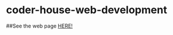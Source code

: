 # coder-house-web-development


##See the web page <a href="https://pabrcno.github.io/coder-house-web-development/">HERE!</a> 
